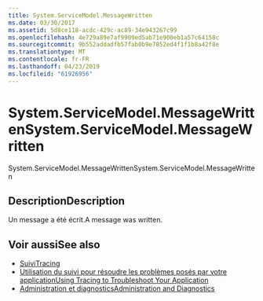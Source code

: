 ```yaml
---
title: System.ServiceModel.MessageWritten
ms.date: 03/30/2017
ms.assetid: 5d8ce118-acdc-429c-ac89-34e943267c99
ms.openlocfilehash: 4e729a89e7af9909ed5ab71e900eb1a57c64158c
ms.sourcegitcommit: 9b552addadfb57fab0b9e7852ed4f1f1b8a42f8e
ms.translationtype: MT
ms.contentlocale: fr-FR
ms.lasthandoff: 04/23/2019
ms.locfileid: "61926956"
---
```

# <a name="systemservicemodelmessagewritten"></a><span data-ttu-id="0e847-102">System.ServiceModel.MessageWritten</span><span class="sxs-lookup"><span data-stu-id="0e847-102">System.ServiceModel.MessageWritten</span></span>
<span data-ttu-id="0e847-103">System.ServiceModel.MessageWritten</span><span class="sxs-lookup"><span data-stu-id="0e847-103">System.ServiceModel.MessageWritten</span></span>  
  
## <a name="description"></a><span data-ttu-id="0e847-104">Description</span><span class="sxs-lookup"><span data-stu-id="0e847-104">Description</span></span>  
 <span data-ttu-id="0e847-105">Un message a été écrit.</span><span class="sxs-lookup"><span data-stu-id="0e847-105">A message was written.</span></span>  
  
## <a name="see-also"></a><span data-ttu-id="0e847-106">Voir aussi</span><span class="sxs-lookup"><span data-stu-id="0e847-106">See also</span></span>

- [<span data-ttu-id="0e847-107">Suivi</span><span class="sxs-lookup"><span data-stu-id="0e847-107">Tracing</span></span>](../../../../../docs/framework/wcf/diagnostics/tracing/index.md)
- [<span data-ttu-id="0e847-108">Utilisation du suivi pour résoudre les problèmes posés par votre application</span><span class="sxs-lookup"><span data-stu-id="0e847-108">Using Tracing to Troubleshoot Your Application</span></span>](../../../../../docs/framework/wcf/diagnostics/tracing/using-tracing-to-troubleshoot-your-application.md)
- [<span data-ttu-id="0e847-109">Administration et diagnostics</span><span class="sxs-lookup"><span data-stu-id="0e847-109">Administration and Diagnostics</span></span>](../../../../../docs/framework/wcf/diagnostics/index.md)
